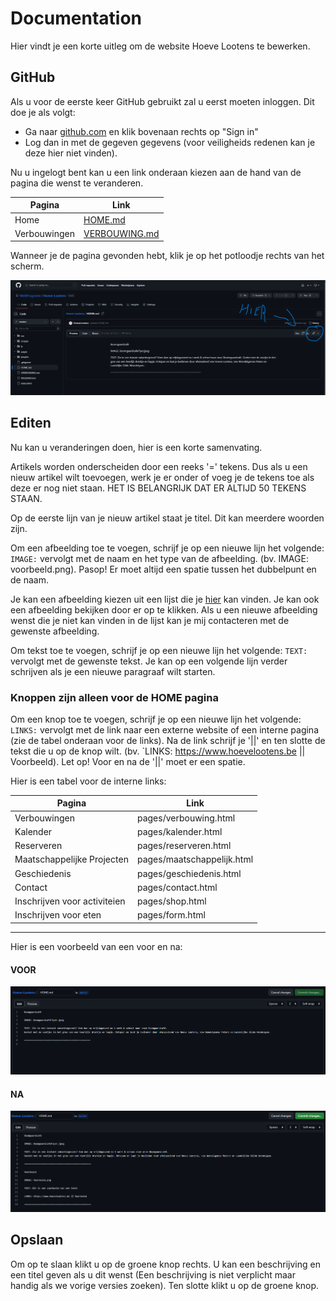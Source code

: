 # Documentation

Hier vindt je een korte uitleg om de website Hoeve Lootens te bewerken.

## GitHub

Als u voor de eerste keer GitHub gebruikt zal u eerst moeten inloggen. Dit doe je als volgt:

- Ga naar [github.com](https://github.com/) en klik bovenaan rechts op "Sign in"
- Log dan in met de gegeven gegevens (voor veiligheids redenen kan je deze hier niet vinden).

Nu u ingelogt bent kan u een link onderaan kiezen aan de hand van de pagina die wenst te veranderen.

| Pagina  |  Link |
|---|---|
| Home  | [HOME.md](https://github.com/WebPrograme/Hoeve-Lootens/blob/master/MD/HOME.md)  |
| Verbouwingen  | [VERBOUWING.md](https://github.com/WebPrograme/Hoeve-Lootens/blob/master/MD/VERBOUWING.md)  |

Wanneer je de pagina gevonden hebt, klik je op het potloodje rechts van het scherm.

![Edit](edit.png)

## Editen

Nu kan u veranderingen doen, hier is een korte samenvating.

Artikels worden onderscheiden door een reeks '=' tekens. Dus als u een nieuw artikel wilt toevoegen, werk je er onder of voeg je de tekens toe als deze er nog niet staan. HET IS BELANGRIJK DAT ER ALTIJD 50 TEKENS STAAN.

Op de eerste lijn van je nieuw artikel staat je titel. Dit kan meerdere woorden zijn.

Om een afbeelding toe te voegen, schrijf je op een nieuwe lijn het volgende:
`IMAGE:` vervolgt met de naam en het type van de afbeelding.
(bv. IMAGE: voorbeeld.png). Pasop! Er moet altijd een spatie tussen het dubbelpunt en de naam.

Je kan een afbeelding kiezen uit een lijst die je [hier](https://github.com/WebPrograme/Hoeve-Lootens/blob/master/images) kan vinden. Je kan ook een afbeelding bekijken door er op te klikken. Als u een nieuwe afbeelding wenst die je niet kan vinden in de lijst kan je mij contacteren met de gewenste afbeelding.

Om tekst toe te voegen, schrijf je op een nieuwe lijn het volgende:
`TEXT:` vervolgt met de gewenste tekst. Je kan op een volgende lijn verder schrijven als je een nieuwe paragraaf wilt starten.

### **Knoppen zijn alleen voor de HOME pagina**

Om een knop toe te voegen, schrijf je op een nieuwe lijn het volgende:
`LINKS:` vervolgt met de link naar een externe website of een interne pagina (zie de tabel onderaan voor de links). Na de link schrijf je '||' en ten slotte de tekst die u op de knop wilt. (bv. `LINKS: <https://www.hoevelootens.be> || Voorbeeld). Let op! Voor en na de '||' moet er een spatie.

Hier is een tabel voor de interne links:

| Pagina  |  Link |
|---|---|
| Verbouwingen  | pages/verbouwing.html |
| Kalender  | pages/kalender.html |
| Reserveren  | pages/reserveren.html |
| Maatschappelijke Projecten  | pages/maatschappelijk.html |
| Geschiedenis  | pages/geschiedenis.html |
| Contact  | pages/contact.html |
| Inschrijven voor activiteien  | pages/shop.html |
| Inschrijven voor eten  | pages/form.html |

***
Hier is een voorbeeld van een voor en na:

#### **VOOR**

![Voor](voor.png)

#### **NA**

![Na](na.png)

## Opslaan

Om op te slaan klikt u op de groene knop rechts. U kan een beschrijving en een titel geven als u dit wenst (Een beschrijving is niet verplicht maar handig als we vorige versies zoeken). Ten slotte klikt u op de groene knop.
